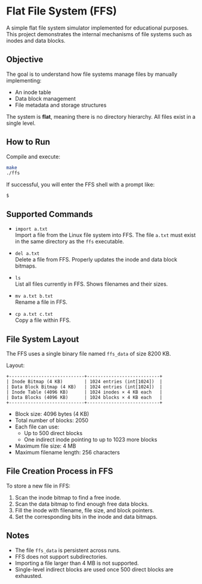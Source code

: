 # Flat File System (FFS)

A simple flat file system simulator implemented for educational purposes.  
This project demonstrates the internal mechanisms of file systems such as inodes and data blocks.

## Objective

The goal is to understand how file systems manage files by manually implementing:
- An inode table
- Data block management
- File metadata and storage structures

The system is **flat**, meaning there is no directory hierarchy. All files exist in a single level.

## How to Run

Compile and execute:

```bash
make
./ffs
```

If successful, you will enter the FFS shell with a prompt like:

```
$ 
```

## Supported Commands

- `import a.txt`  
  Import a file from the Linux file system into FFS. The file `a.txt` must exist in the same directory as the `ffs` executable.

- `del a.txt`  
  Delete a file from FFS. Properly updates the inode and data block bitmaps.

- `ls`  
  List all files currently in FFS. Shows filenames and their sizes.

- `mv a.txt b.txt`  
  Rename a file in FFS.

- `cp a.txt c.txt`  
  Copy a file within FFS.

## File System Layout

The FFS uses a single binary file named `ffs_data` of size 8200 KB.

Layout:

```
+----------------------------+---------------------------+
| Inode Bitmap (4 KB)        | 1024 entries (int[1024])  |
| Data Block Bitmap (4 KB)   | 1024 entries (int[1024])  |
| Inode Table (4096 KB)      | 1024 inodes × 4 KB each   |
| Data Blocks (4096 KB)      | 1024 blocks × 4 KB each   |
+----------------------------+---------------------------+
```

- Block size: 4096 bytes (4 KB)
- Total number of blocks: 2050
- Each file can use:
  - Up to 500 direct blocks
  - One indirect inode pointing to up to 1023 more blocks
- Maximum file size: 4 MB
- Maximum filename length: 256 characters

## File Creation Process in FFS

To store a new file in FFS:
1. Scan the inode bitmap to find a free inode.
2. Scan the data bitmap to find enough free data blocks.
3. Fill the inode with filename, file size, and block pointers.
4. Set the corresponding bits in the inode and data bitmaps.

## Notes

- The file `ffs_data` is persistent across runs.
- FFS does not support subdirectories.
- Importing a file larger than 4 MB is not supported.
- Single-level indirect blocks are used once 500 direct blocks are exhausted.
